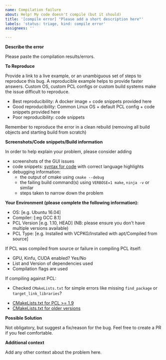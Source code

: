 ```yaml
---
name: Compilation failure
about: Help! My code doesn't compile (but it should)
title: '[compile error] "Please add a short description here"'
labels: 'status: triage, kind: compile error'
assignees: ''

---
```


<!--- WARNING: This is an issue tracker. Before opening a new issue make sure you read https://github.com/PointCloudLibrary/pcl/blob/master/CONTRIBUTING.md#using-the-issue-tracker. -->
**Describe the error**

Please paste the compilation results/errors.

**To Reproduce**

Provide a link to a live example, or an unambiguous set of steps to reproduce this bug. A reproducible example helps to provide faster answers. Custom OS, custom PCL configs or custom build systems make the issue difficult to reproduce.
* Best reproducibility: A docker image + code snippets provided here
* Good reproducibility: Common Linux OS + default PCL config + code snippets provided here
* Poor reproducibility: code snippets

Remember to reproduce the error in a clean rebuild (removing all build objects and starting build from scratch)

**Screenshots/Code snippets/Build information**

In order to help explain your problem, please consider adding
* screenshots of the GUI issues
* code snippets: [syntax for code](https://github.com/adam-p/markdown-here/wiki/Markdown-Cheatsheet#code) with correct language highlights
* debugging information:
  * the output of cmake using `cmake --debug`
  * the failing build command(s) using `VERBOSE=1 make`, `ninja -v` or similar
  * steps taken to narrow down the problem

**Your Environment (please complete the following information):**

 - OS: [e.g. Ubuntu 16.04]
 - Compiler: [:eg GCC 8.1]
 - PCL Version [e.g. 1.10, HEAD] (NB: please ensure you don't have multiple versions available)
 - PCL Type: [e.g. Installed with VCPKG/Installed with apt/Compiled from source]

If PCL was compiled from source or failure in compiling PCL itself:
 - GPU, Kinfu, CUDA enabled? Yes/No
 - List and Version of dependencies used
 - Compilation flags are used

If compiling against PCL:
 - Checked `CMakeLists.txt` for simple errors like missing `find_package` or `target_link_libraries`?
  * [CMakeLists.txt for PCL >= 1.9](https://github.com/kunaltyagi/pcl-cmake-minimum/blob/master/CMakeLists.txt)
  * [CMakeLists.txt for older versions](https://github.com/PointCloudLibrary/pcl/blob/update-issue-templates/doc/tutorials/content/sources/concatenate_clouds/CMakeLists.txt)

**Possible Solution**

Not obligatory, but suggest a fix/reason for the bug. Feel free to create a PR if you feel comfortable.

**Additional context**

Add any other context about the problem here.
